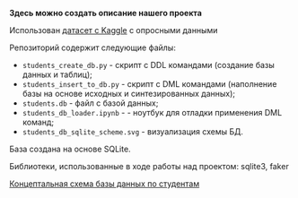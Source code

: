 **Здесь можно создать описание нашего проекта**

Использован [датасет с Kaggle](https://www.kaggle.com/datasets/abdullah0a/student-dropout-analysis-and-prediction-dataset) c опросными данными

Репозиторий содержит следующие файлы:
- `students_create_db.py` - скрипт с DDL командами (создание базы данных и таблиц);
- `students_insert_to_db.py` - скрипт с DML командами (наполнение базы на основе исходных и синтезированных данных);
- `students.db` - файл с базой данных;
- `students_db_loader.ipynb` - - ноутбук для отладки применения DML команд;
- `students_db_sqlite_scheme.svg` - визуализация схемы БД.

База создана на основе SQLite.

Библиотеки, использованные в ходе работы над проектом: sqlite3, faker

[Концептальная схема базы данных по студентам](https://drive.google.com/file/d/1up-pHYgRnpuUeZ46K-X7zxkanIEcnq3-/view?usp=sharing) 

